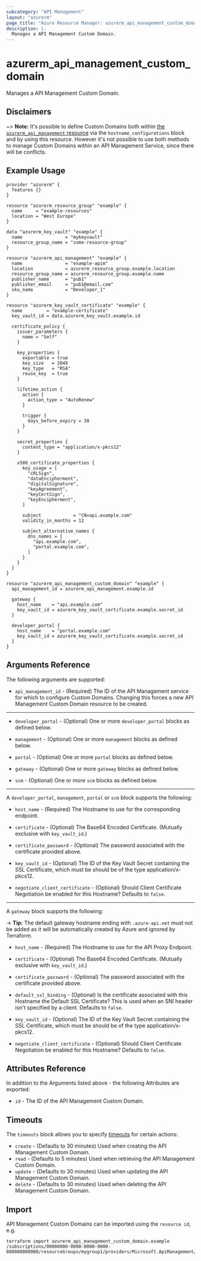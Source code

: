 ```yaml
---
subcategory: "API Management"
layout: "azurerm"
page_title: "Azure Resource Manager: azurerm_api_management_custom_domain"
description: |-
  Manages a API Management Custom Domain.
---
```


# azurerm_api_management_custom_domain

Manages a API Management Custom Domain.

## Disclaimers

~> **Note:** It's possible to define Custom Domains both within [the `azurerm_api_management` resource](api_management.html) via the `hostname_configurations` block and by using this resource. However it's not possible to use both methods to manage Custom Domains within an API Management Service, since there will be conflicts.

## Example Usage

```hcl
provider "azurerm" {
  features {}
}

resource "azurerm_resource_group" "example" {
  name     = "example-resources"
  location = "West Europe"
}

data "azurerm_key_vault" "example" {
  name                = "mykeyvault"
  resource_group_name = "some-resource-group"
}

resource "azurerm_api_management" "example" {
  name                = "example-apim"
  location            = azurerm_resource_group.example.location
  resource_group_name = azurerm_resource_group.example.name
  publisher_name      = "pub1"
  publisher_email     = "pub1@email.com"
  sku_name            = "Developer_1"
}

resource "azurerm_key_vault_certificate" "example" {
  name         = "example-certificate"
  key_vault_id = data.azurerm_key_vault.example.id

  certificate_policy {
    issuer_parameters {
      name = "Self"
    }

    key_properties {
      exportable = true
      key_size   = 2048
      key_type   = "RSA"
      reuse_key  = true
    }

    lifetime_action {
      action {
        action_type = "AutoRenew"
      }

      trigger {
        days_before_expiry = 30
      }
    }

    secret_properties {
      content_type = "application/x-pkcs12"
    }

    x509_certificate_properties {
      key_usage = [
        "cRLSign",
        "dataEncipherment",
        "digitalSignature",
        "keyAgreement",
        "keyCertSign",
        "keyEncipherment",
      ]

      subject            = "CN=api.example.com"
      validity_in_months = 12

      subject_alternative_names {
        dns_names = [
          "api.example.com",
          "portal.example.com",
        ]
      }
    }
  }
}

resource "azurerm_api_management_custom_domain" "example" {
  api_management_id = azurerm_api_management.example.id

  gateway {
    host_name    = "api.example.com"
    key_vault_id = azurerm_key_vault_certificate.example.secret_id
  }

  developer_portal {
    host_name    = "portal.example.com"
    key_vault_id = azurerm_key_vault_certificate.example.secret_id
  }
}
```

## Arguments Reference

The following arguments are supported:

* `api_management_id` - (Required) The ID of the API Management service for which to configure Custom Domains. Changing this forces a new API Management Custom Domain resource to be created.

---

* `developer_portal` - (Optional) One or more `developer_portal` blocks as defined below.

* `management` - (Optional) One or more `management` blocks as defined below.

* `portal` - (Optional) One or more `portal` blocks as defined below.

* `gateway` - (Optional) One or more `gateway` blocks as defined below.

* `scm` - (Optional) One or more `scm` blocks as defined below.

---

A `developer_portal`, `management`, `portal` or `scm` block supports the following:

* `host_name` - (Required) The Hostname to use for the corresponding endpoint.

* `certificate` - (Optional) The Base64 Encoded Certificate. (Mutually exclusive with `key_vault_id`.)

* `certificate_password` - (Optional) The password associated with the certificate provided above.

* `key_vault_id` - (Optional) The ID of the Key Vault Secret containing the SSL Certificate, which must be should be of the type application/x-pkcs12.

* `negotiate_client_certificate` - (Optional) Should Client Certificate Negotiation be enabled for this Hostname? Defaults to `false`.

---

A `gateway` block supports the following:

-> **Tip:** The default gateway hostname ending with `.azure-api.net` must not be added as it will be automatically created by Azure and ignored by Terraform.

* `host_name` - (Required) The Hostname to use for the API Proxy Endpoint.

* `certificate` - (Optional) The Base64 Encoded Certificate. (Mutually exclusive with `key_vault_id`.)

* `certificate_password` - (Optional) The password associated with the certificate provided above.

* `default_ssl_binding` - (Optional) Is the certificate associated with this Hostname the Default SSL Certificate? This is used when an SNI header isn't specified by a client. Defaults to `false`.

* `key_vault_id` - (Optional) The ID of the Key Vault Secret containing the SSL Certificate, which must be should be of the type application/x-pkcs12.

* `negotiate_client_certificate` - (Optional) Should Client Certificate Negotiation be enabled for this Hostname? Defaults to `false`.

## Attributes Reference

In addition to the Arguments listed above - the following Attributes are exported:

* `id` - The ID of the API Management Custom Domain.

## Timeouts

The `timeouts` block allows you to specify [timeouts](https://www.terraform.io/language/resources/syntax#operation-timeouts) for certain actions:

* `create` - (Defaults to 30 minutes) Used when creating the API Management Custom Domain.
* `read` - (Defaults to 5 minutes) Used when retrieving the API Management Custom Domain.
* `update` - (Defaults to 30 minutes) Used when updating the API Management Custom Domain.
* `delete` - (Defaults to 30 minutes) Used when deleting the API Management Custom Domain.

## Import

API Management Custom Domains can be imported using the `resource id`, e.g.

```shell
terraform import azurerm_api_management_custom_domain.example /subscriptions/00000000-0000-0000-0000-000000000000/resourceGroups/mygroup1/providers/Microsoft.ApiManagement/service/instance1/customDomains/default
```
